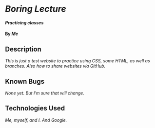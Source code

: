 # _Boring Lecture_

#### _Practicing classes_

#### By _**Me**_

## Description

_This is just a test website to practice using CSS, some HTML, as well as branches. Also how to share websites via GitHub._

## Known Bugs

_None yet. But I'm sure that will change._

## Technologies Used

_Me, myself, and I. And Google._